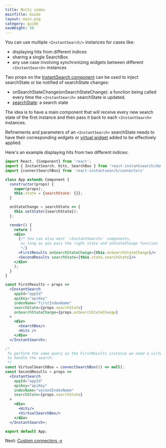 ```yaml
---
title: Multi index
mainTitle: Guide
layout: main.pug
category: guide
navWeight: 50
---
```


You can use multiple `<InstantSearch/>` instances for cases like:

* displaying hits from different indices
* sharing a single SearchBox
* any use case involving synchronizing widgets between different `<InstantSearch>` instances

Two props on the [InstantSearch component](widgets/InstantSearch.html) can be used to inject searchState or be notified of searchState changes:

* onSearchStateChange(onSearchStateChange): a function being called every time the `<InstantSearch>` searchState is updated.
* [searchState](guide/Search%20state.html): a search state

The idea is to have a main component that will receive every new search state of the first instance
and then pass it back to each `<InstantSearch>` instances.

Refinements and parameters of an `<InstantSearch>` searchState needs to have their corresponding widgets or
[virtual widget](guide/Virtual%20widgets.html) added to be effectively applied.

Here's an example displaying hits from two different indices:

```jsx
import React, {Component} from 'react';
import { InstantSearch, Hits, SearchBox } from 'react-instantsearch/dom';
import {connectSearchBox} from 'react-instantsearch/connectors'

class App extends Component {
  constructor(props) {
    super(props);
    this.state = {searchState: {}};
  }

  onStateChange = searchState => {
    this.setState({searchState});
  };

  render() {
    return (
    <div>
      {/* You can also nest `<InstantSearch>` components,
       as long as you pass the right state and onStateChange function
       */}
      <FirstResults onSearchStateChange={this.onSearchStateChange}/>
      <SecondResults searchState={this.state.searchState}/>
    </div>
    );
  }
}

const FirstResults = props =>
  <InstantSearch
    appId="appId"
    apiKey="apiKey"
    indexName="firstIndexName"
    searchState={props.searchState}
    onSearchStateChange={props.onSearchStateChange}
  >
    <div>
      <SearchBox/>
      <Hits />
    </div>
  </InstantSearch>;

/*
 To perform the same query as the FirstResults instance we need a virtual SearchBox widget
 to handle the search.
 */
const VirtualSearchBox = connectSearchBox(() => null);
const SecondResults = props =>
  <InstantSearch
    appId="appId"
    apiKey="apiKey"
    indexName="secondIndexName"
    searchState={props.searchState}
  >
    <div>
      <Hits/>
      <VirtualSearchBox/>
    </div>
  </InstantSearch>;

export default App;
```

<div class="guide-nav">
Next: <a href="guide/Custom connectors.html">Custom connectors →</a>
</div>

